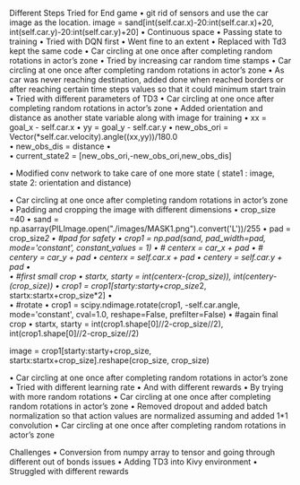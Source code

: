 


Different Steps Tried for End  game
•	git rid of sensors and use the car image as the location. 
image = sand[int(self.car.x)-20:int(self.car.x)+20, int(self.car.y)-20:int(self.car.y)+20]
•	Continuous space
•	Passing state to training 
•	Tried with DQN first
•	Went fine to an extent
•	Replaced with Td3 kept the same code 
•	Car circling at one once after completing random rotations in actor’s zone
•	Tried by increasing car random time stamps
•	Car circling at one once after completing random rotations in actor’s zone
•	As car was never reaching destination, added done when reached borders or after reaching certain time steps values so that it could minimum start  train 
•	Tried with different parameters of TD3 
•	Car circling at one once after completing random rotations in actor’s zone
•	Added orientation and distance as another state variable along with image for training
•	        xx = goal_x - self.car.x
•	        yy = goal_y - self.car.y
•	        new_obs_ori = Vector(*self.car.velocity).angle((xx,yy))/180.0          
•	        new_obs_dis = distance
•	        
•	        current_state2 = [new_obs_ori,-new_obs_ori,new_obs_dis]

•	Modified conv network to take care of one more state ( state1 : image, state 2: orientation and distance) 


•	Car circling at one once after completing random rotations in actor’s zone
•	Padding and cropping the image with different dimensions
•	crop_size =40
•	        sand = np.asarray(PILImage.open("./images/MASK1.png").convert('L'))/255
•	        pad = crop_size*2
•	        #pad for safety
•	        crop1 = np.pad(sand, pad_width=pad, mode='constant', constant_values = 1)
•	        # centerx = car_x + pad
•	        # centery = car_y + pad
•	        centerx = self.car.x + pad
•	        centery = self.car.y + pad
•	
•	        #first small crop
•	        startx, starty = int(centerx-(crop_size)), int(centery-(crop_size))
•	        crop1 = crop1[starty:starty+crop_size*2, startx:startx+crop_size*2]
•	
•	        #rotate
•	        crop1 = scipy.ndimage.rotate(crop1, -self.car.angle, mode='constant', cval=1.0, reshape=False, prefilter=False)
•	        #again final crop
•	        startx, starty = int(crop1.shape[0]//2-crop_size//2), int(crop1.shape[0]//2-crop_size//2)
 
 image = crop1[starty:starty+crop_size, startx:startx+crop_size].reshape(crop_size, crop_size)

 
•	Car circling at one once after completing random rotations in actor’s zone
•	Tried with different learning rate 
•	And with different rewards
•	By trying with more random rotations
•	Car circling at one once after completing random rotations in actor’s zone
•	Removed dropout and added batch normalization so that action values are normalized assuming and added 1*1 convolution
•	Car circling at one once after completing random rotations in actor’s zone

Challenges
•	Conversion from numpy array to tensor and going through different out of bonds issues
•	Adding TD3 into Kivy environment 
•	Struggled with different rewards


